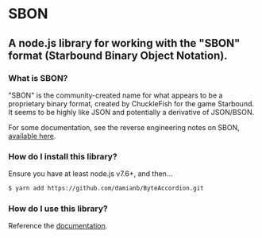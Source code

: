 # SBON

## A node.js library for working with the "SBON" format (Starbound Binary Object Notation).

### What is SBON?

"SBON" is the community-created name for what appears to be a proprietary binary format, created by ChuckleFish for the game Starbound.
It seems to be highly like JSON and potentially a derivative of JSON/BSON.

For some documentation, see the reverse engineering notes on SBON, [available here](https://github.com/blixt/py-starbound/blob/master/FORMATS.md#sbon).

### How do I install this library?

Ensure you have at least node.js v7.6+, and then...

``` bash
$ yarn add https://github.com/damianb/ByteAccordion.git
```

### How do I use this library?

Reference the [documentation](https://damianb.github.io/SBON/).
